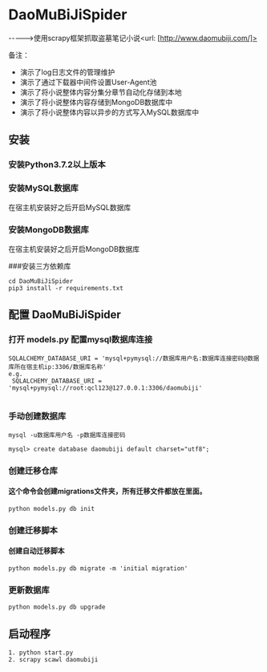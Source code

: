 # DaoMuBiJiSpider
----->使用scrapy框架抓取盗墓笔记小说<url: [http://www.daomubiji.com/]>


备注：
* 演示了log日志文件的管理维护
* 演示了通过下载器中间件设置User-Agent池
* 演示了将小说整体内容分集分章节自动化存储到本地
* 演示了将小说整体内容存储到MongoDB数据库中
* 演示了将小说整体内容以异步的方式写入MySQL数据库中


## 安装

### 安装Python3.7.2以上版本

### 安装MySQL数据库
在宿主机安装好之后开启MySQL数据库

### 安装MongoDB数据库
在宿主机安装好之后开启MongoDB数据库

###安装三方依赖库

```
cd DaoMuBiJiSpider
pip3 install -r requirements.txt
```

## 配置 DaoMuBiJiSpider
### 打开 models.py 配置mysql数据库连接
```
SQLALCHEMY_DATABASE_URI = 'mysql+pymysql://数据库用户名:数据库连接密码@数据库所在宿主机ip:3306/数据库名称'
e.g.
 SQLALCHEMY_DATABASE_URI = 'mysql+pymysql://root:qcl123@127.0.0.1:3306/daomubiji'
 
```
### 手动创建数据库
```
mysql -u数据库用户名 -p数据库连接密码

mysql> create database daomubiji default charset="utf8";

```
### 创建迁移仓库
#### 这个命令会创建migrations文件夹，所有迁移文件都放在里面。
```
python models.py db init
```
### 创建迁移脚本
#### 创建自动迁移脚本
```
python models.py db migrate -m 'initial migration'
```

### 更新数据库
```
python models.py db upgrade
```

## 启动程序
```
1. python start.py
2. scrapy scawl daomubiji

```